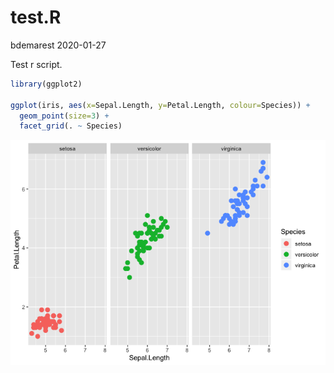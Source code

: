 test.R
================
bdemarest
2020-01-27

Test r script.

``` r
library(ggplot2)

ggplot(iris, aes(x=Sepal.Length, y=Petal.Length, colour=Species)) +
  geom_point(size=3) +
  facet_grid(. ~ Species)
```

![](test_files/figure-gfm/unnamed-chunk-1-1.png)<!-- -->
